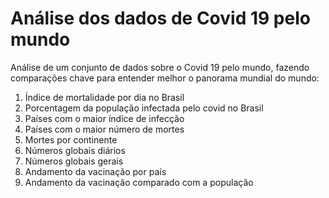 # Análise dos dados de Covid 19 pelo mundo


Análise de um conjunto de dados sobre o Covid 19 pelo mundo, fazendo comparações chave para entender melhor o panorama mundial do mundo:

1. Índice de mortalidade por dia no Brasil
2. Porcentagem da população infectada pelo covid no Brasil
3. Países com o maior índice de infecção
4. Países com o maior número de mortes
5. Mortes por continente
6. Números globais diários
7. Números globais gerais
8. Andamento da vacinação por país
9. Andamento da vacinação comparado com a população
